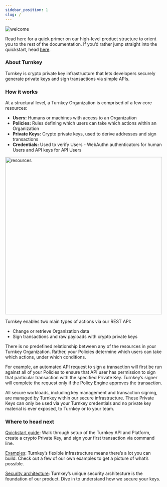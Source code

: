```yaml
---
sidebar_position: 1
slug: /
---
```


<img src="/img/diagrams/welcome_image.png" alt="welcome" />



Read here for a quick primer on our high-level product structure to orient you to the rest of the documentation. If you’d rather jump straight into the quickstart, head [here](./getting-started/Quickstart.md).

### About Turnkey

Turnkey is crypto private key infrastructure that lets developers securely generate private keys and sign transactions via simple APIs.

### How it works

At a structural level, a Turnkey Organization is comprised of a few core resources:

- <b>Users:</b> Humans or machines with access to an Organization
- <b>Policies:</b> Rules defining which users can take which actions within an Organization
- <b>Private Keys:</b> Crypto private keys, used to derive addresses and sign transactions
- <b>Credentials:</b> Used to verify Users - WebAuthn authenticators for human Users and API keys for API Users


<p style={{textAlign: 'center'}}>
  <img src="/img/diagrams/resources.png" alt="resources" width="500px" />
</p>

    
Turnkey enables two main types of actions via our REST API:

- Change or retrieve Organization data
- Sign transactions and raw payloads with crypto private keys

There is no predefined relationship between any of the resources in your Turnkey Organization. Rather, your Policies determine which users can take which actions, under which conditions.

For example, an automated API request to sign a transaction will first be run against all of your Policies to ensure that API user has permission to sign that particular transaction with the specified Private Key. Turnkey’s signer will complete the request only if the Policy Engine approves the transaction.

All secure workloads, including key management and transaction signing, are managed by Turnkey within our secure infrastructure. These Private Keys can only be used via your Turnkey credentials and no private key material is ever exposed, to Turnkey or to your team.

### Where to head next

[Quickstart guide](./getting-started/Quickstart.md): Walk through setup of the Turnkey API and Platform, create a crypto Private Key, and sign your first transaction via command line.

[Examples](./getting-started/Examples.md): Turnkey’s flexible infrastructure means there’s a lot you can build. Check out a few of our own examples to get a picture of what’s possible.

[Security architecture](./Security/our-approach.md): Turnkey’s unique security architecture is the foundation of our product. Dive in to understand how we secure your keys.
